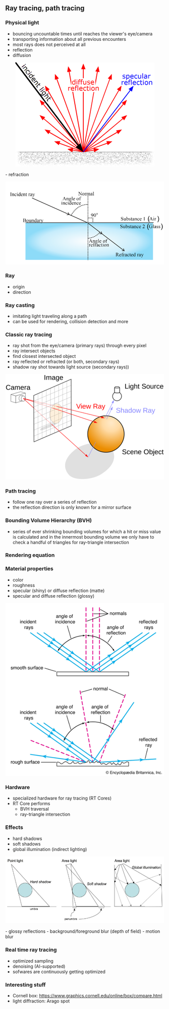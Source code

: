 ## Ray tracing, path tracing

### Physical light
- bouncing uncountable times until reaches the viewer's eye/camera
- transporting information about all previous encounters
- most rays does not perceived at all
- reflection
- diffusion <br>
<p align="center">
  <img src="/png/reflection-specular-diffuse.png"/>
</p>
- refraction <br>
<p align="center">
  <img src="/png/refraction.png"/>
</p>

### Ray
- origin
- direction
  
### Ray casting
- imitating light traveling along a path
- can be used for rendering, collision detection and more

### Classic ray tracing
- ray shot from the eye/camera (primary rays) through every pixel
- ray intersect objects
- find closest intersected object
- ray reflected or refracted (or both, secondary rays)
- shadow ray shot towards light source (secondary rays)) <br>
<p align="center">
  <img src="/png/Ray_trace_diagram.png"/>
</p>

### Path tracing
- follow one ray over a series of reflection
- the reflection direction is only known for a mirror surface
 
### Bounding Volume Hierarchy (BVH)
- series of ever shrinking bounding volumes for which a hit or miss value is calculated and in the innermost bounding volume we only have to check a handful of triangles for ray-triangle intersection

### Rendering equation

### Material properties
- color
- roughness
- specular (shiny) or diffuse reflection (matte)
- specular and diffuse reflection (glossy) <br>
<p align="center">
  <img src="/png/reflection-light-angle-incidence.png"/>
</p>
 
### Hardware
- specialized hardware for ray tracing (RT Cores)
- RT Core performs
  - BVH traversal
  - ray-triangle intersection

### Effects
- hard shadows
- soft shadows
- global illumination (indirect lighting) <br>
<p align="center">
  <img src="/png/Different-shadows.jpg"/>
</p>
- glossy reflections
- background/foreground blur (depth of field)
- motion blur

### Real time ray tracing
- optimized sampling
- denoising (AI-supported)
- sofwares are continuously getting optimized


### Interesting stuff
- Cornell box: https://www.graphics.cornell.edu/online/box/compare.html
- light diffraction: Arago spot
